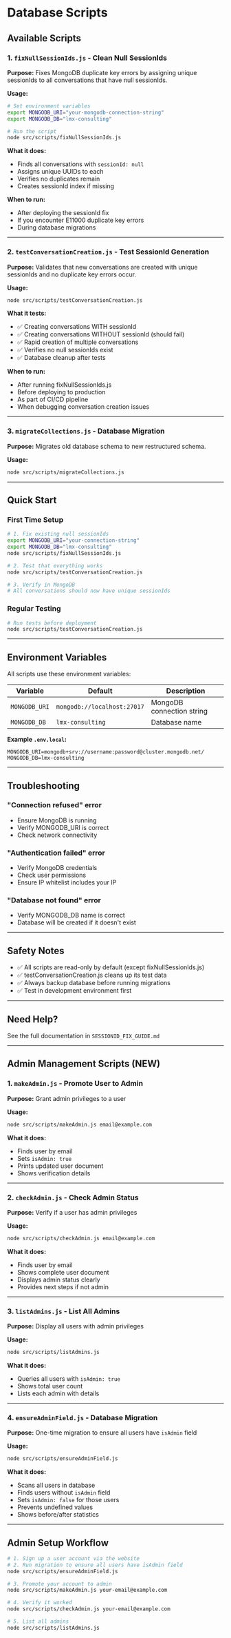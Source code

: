 # Database Scripts

## Available Scripts

### 1. `fixNullSessionIds.js` - Clean Null SessionIds

**Purpose:** Fixes MongoDB duplicate key errors by assigning unique sessionIds to all conversations that have null sessionIds.

**Usage:**
```bash
# Set environment variables
export MONGODB_URI="your-mongodb-connection-string"
export MONGODB_DB="lmx-consulting"

# Run the script
node src/scripts/fixNullSessionIds.js
```

**What it does:**
- Finds all conversations with `sessionId: null`
- Assigns unique UUIDs to each
- Verifies no duplicates remain
- Creates sessionId index if missing

**When to run:**
- After deploying the sessionId fix
- If you encounter E11000 duplicate key errors
- During database migrations

---

### 2. `testConversationCreation.js` - Test SessionId Generation

**Purpose:** Validates that new conversations are created with unique sessionIds and no duplicate key errors occur.

**Usage:**
```bash
node src/scripts/testConversationCreation.js
```

**What it tests:**
- ✅ Creating conversations WITH sessionId
- ✅ Creating conversations WITHOUT sessionId (should fail)
- ✅ Rapid creation of multiple conversations
- ✅ Verifies no null sessionIds exist
- ✅ Database cleanup after tests

**When to run:**
- After running fixNullSessionIds.js
- Before deploying to production
- As part of CI/CD pipeline
- When debugging conversation creation issues

---

### 3. `migrateCollections.js` - Database Migration

**Purpose:** Migrates old database schema to new restructured schema.

**Usage:**
```bash
node src/scripts/migrateCollections.js
```

---

## Quick Start

### First Time Setup
```bash
# 1. Fix existing null sessionIds
export MONGODB_URI="your-connection-string"
export MONGODB_DB="lmx-consulting"
node src/scripts/fixNullSessionIds.js

# 2. Test that everything works
node src/scripts/testConversationCreation.js

# 3. Verify in MongoDB
# All conversations should now have unique sessionIds
```

### Regular Testing
```bash
# Run tests before deployment
node src/scripts/testConversationCreation.js
```

---

## Environment Variables

All scripts use these environment variables:

| Variable | Default | Description |
|----------|---------|-------------|
| `MONGODB_URI` | `mongodb://localhost:27017` | MongoDB connection string |
| `MONGODB_DB` | `lmx-consulting` | Database name |

**Example `.env.local`:**
```env
MONGODB_URI=mongodb+srv://username:password@cluster.mongodb.net/
MONGODB_DB=lmx-consulting
```

---

## Troubleshooting

### "Connection refused" error
- Ensure MongoDB is running
- Verify MONGODB_URI is correct
- Check network connectivity

### "Authentication failed" error
- Verify MongoDB credentials
- Check user permissions
- Ensure IP whitelist includes your IP

### "Database not found" error
- Verify MONGODB_DB name is correct
- Database will be created if it doesn't exist

---

## Safety Notes

- ✅ All scripts are read-only by default (except fixNullSessionIds.js)
- ✅ testConversationCreation.js cleans up its test data
- ✅ Always backup database before running migrations
- ✅ Test in development environment first

---

## Need Help?

See the full documentation in `SESSIONID_FIX_GUIDE.md`

---

## Admin Management Scripts (NEW)

### 1. `makeAdmin.js` - Promote User to Admin

**Purpose:** Grant admin privileges to a user

**Usage:**
```bash
node src/scripts/makeAdmin.js email@example.com
```

**What it does:**
- Finds user by email
- Sets `isAdmin: true`
- Prints updated user document
- Shows verification details

---

### 2. `checkAdmin.js` - Check Admin Status

**Purpose:** Verify if a user has admin privileges

**Usage:**
```bash
node src/scripts/checkAdmin.js email@example.com
```

**What it does:**
- Finds user by email  
- Shows complete user document
- Displays admin status clearly
- Provides next steps if not admin

---

### 3. `listAdmins.js` - List All Admins

**Purpose:** Display all users with admin privileges

**Usage:**
```bash
node src/scripts/listAdmins.js
```

**What it does:**
- Queries all users with `isAdmin: true`
- Shows total user count
- Lists each admin with details

---

### 4. `ensureAdminField.js` - Database Migration

**Purpose:** One-time migration to ensure all users have `isAdmin` field

**Usage:**
```bash
node src/scripts/ensureAdminField.js
```

**What it does:**
- Scans all users in database
- Finds users without `isAdmin` field
- Sets `isAdmin: false` for those users
- Prevents undefined values
- Shows before/after statistics

---

## Admin Setup Workflow

```bash
# 1. Sign up a user account via the website
# 2. Run migration to ensure all users have isAdmin field
node src/scripts/ensureAdminField.js

# 3. Promote your account to admin
node src/scripts/makeAdmin.js your-email@example.com

# 4. Verify it worked
node src/scripts/checkAdmin.js your-email@example.com

# 5. List all admins
node src/scripts/listAdmins.js
```